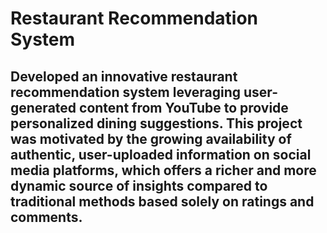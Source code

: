 # Restaurant Recommendation System
## Developed an innovative restaurant recommendation system leveraging user-generated content from YouTube to provide personalized dining suggestions. This project was motivated by the growing availability of authentic, user-uploaded information on social media platforms, which offers a richer and more dynamic source of insights compared to traditional methods based solely on ratings and comments.
